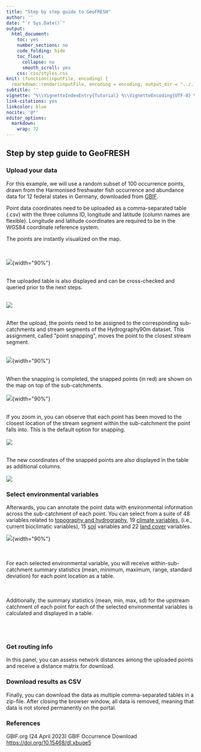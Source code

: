 ```yaml
---
title: "Step by step guide to GeoFRESH"
author: ''
date: "`r Sys.Date()`"
output:
  html_document:
    toc: yes
    number_sections: no
    code_folding: hide
    toc_float:
      collapse: no
      smooth_scroll: yes
    css: css/styles.css
knit: (function(inputFile, encoding) {
  rmarkdown::render(inputFile, encoding = encoding, output_dir = "../../static/geofresh/") })
subtitle: ''
vignette: "%\\VignetteIndexEntry{Tutorial} %\\VignetteEncoding{UTF-8} %\\VignetteEngine{knitr::rmarkdown}\n"
link-citations: yes
linkcolor: blue
nocite: '@*'
editor_options:
  markdown:
    wrap: 72
---
```

## Step by step guide to GeoFRESH

### Upload your data

For this example, we will use a random subset of 100 occurrence points,
drawn from the Harmonised freshwater fish occurrence and abundance data
for 12 federal states in Germany, downloaded from
[GBIF](https://www.gbif.org/dataset/e0908eee-ad49-4e91-b4d0-1f05dd17b291).

Point data coordinates need to be uploaded as a comma-separated table
(.csv) with the three columns ID, longitude and latitude (column names
are flexible). Longitude and latitude coordinates are required to be in
the WGS84 coordinate reference system.

The points are instantly visualized on the map.

</br>

<!-- ![](../../static/geofresh/img/upload_data.png) -->

![](../../static/geofresh/img/upload_data_overview.png){width="90%"}

<br/>The uploaded table is also displayed and can be cross-checked and
queried prior to the next steps. <br/><br/>

![](../../static/geofresh/img/input_points_table.png)

<br/>After the upload, the points need to be assigned to the
corresponding sub-catchments and stream segments of the Hydrography90m
dataset. This assignment, called "point snapping", moves the point to
the closest stream segment. <br/><br/>

![](../../static/geofresh/img/snapping_progress_bar.png){width="90%"}

<br/>When the snapping is completed, the snapped points (in red) are
shown on the map on top of the sub-catchments.
<br/><br/>![](../../static/geofresh/img/snapped_points_zoom1.png){width="90%"}

<br/>If you zoom in, you can observe that each point has been moved to
the closest location of the stream segment within the sub-catchment the
point falls into. This is the default option for snapping.<br/><br/>
![](../../static/geofresh/img/snapped_points_zoom2.png)

<br/>The new coordinates of the snapped points are also displayed in the
table as additional columns.
<br/><br/>![](../../static/geofresh/img/snapping_results_table.png)

<!-- Υοu can choose between the type of snapping: defining a distance threshold (in meters) between the point and the stream segment (i.e., only stream segments close to points will be considered), or using flow accumulation in addition, i.e., the size of the upstream contributing area. Flow accumulation allows to specify whether the points should be snapped to small or large rivers. -->

<!-- In addition, the upstream catchments, i.e. the contributing drainage area of each point, are displayed as raster files on the map. You can thus cross-check if the point snapping was performed correctly, and if the catchments are those to be expected, or if another type of snapping may be preferred.  -->

<!-- ![](../../static/geofresh/img/upstream_catchment_map.png) -->

### Select environmental variables

Afterwards, you can annotate the point data with environmental
information across the sub-catchment of each point. You can select from
a suite of 48 variables related to [topography and
hydrography](https://hydrography.org/hydrography90m/hydrography90m_layers'),
19 [climate variables](http://chelsa-climate.org/'), (i.e., current
bioclimatic variables), 15 [soil](https://soilgrids.org/') variables and
22 [land cover](http://maps.elie.ucl.ac.be/CCI/viewer/index.php)
variables.<br/>

![](../../static/geofresh/img/env_var_select.png){width="90%"}

<br/><br/>For each selected environmental variable, you will receive
within-sub-catchment summary statistics (mean, minimum, maximum, range,
standard deviation) for each point location as a table. <br/>

<!-- ![](../../static/geofresh/img/env_var_table.png) -->

<br/><br/>Additionally, the summary statistics (mean, min, max, sd) for
the upstream catchment of each point for each of the selected
environmental variables is calculated and displayed in a table. <br/>

<!-- ![](../../static/geofresh/img/env_var_table_upstream.png) -->

<br/><br/>

### Get routing info

In this panel, you can assess network distances among the uploaded
points and receive a distance matrix for download.

### Download results as CSV

Finally, you can download the data as multiple comma-separated tables in
a zip-file. After closing the browser window, all data is removed,
meaning that data is not stored permanently on the portal.

### References

GBIF.org (24 April 2023) GBIF Occurrence Download
<https://doi.org/10.15468/dl.xbuqe5>
